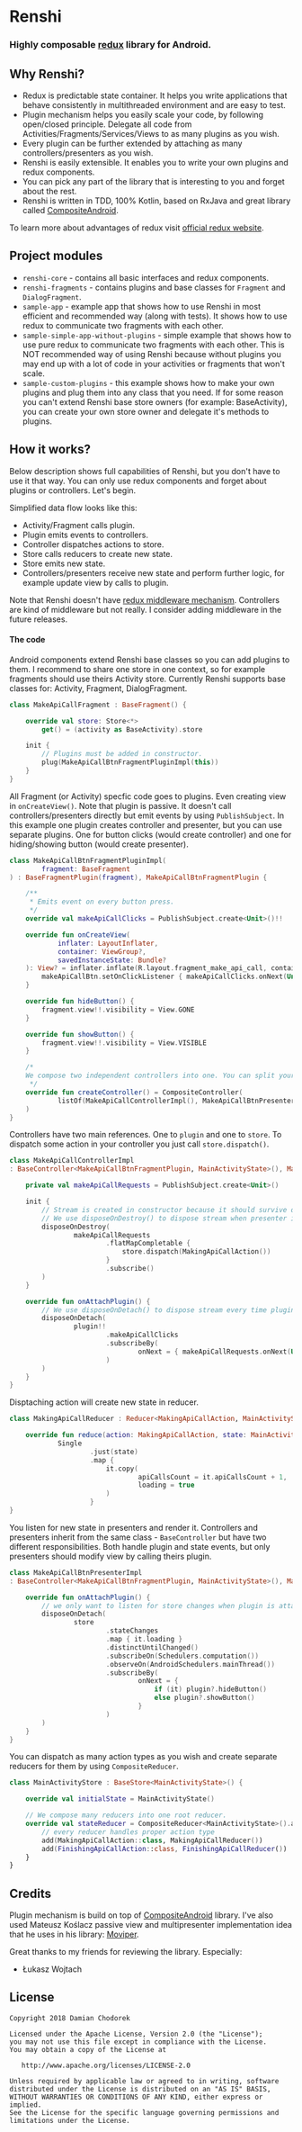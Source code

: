 # Renshi
### Highly composable [redux](https://redux.js.org/) library for Android.
## Why Renshi?

- Redux is predictable state container. It helps you write applications that behave consistently in multithreaded environment and are easy to test.
- Plugin mechanism helps you easily scale your code, by following open/closed principle. Delegate all code from Activities/Fragments/Services/Views to as many plugins as you wish.
- Every plugin can be further extended by attaching as many controllers/presenters as you wish.
- Renshi is easily extensible. It enables you to write your own plugins and redux components.
- You can pick any part of the library that is interesting to you and forget about the rest.
- Renshi is written in TDD, 100% Kotlin, based on RxJava and great library called [CompositeAndroid](https://github.com/passsy/CompositeAndroid).

To learn more about advantages of redux visit [official redux website](https://redux.js.org/).

## Project modules

- `renshi-core` - contains all basic interfaces and redux components.
- `renshi-fragments` - contains plugins and base classes for `Fragment` and `DialogFragment`.
- `sample-app` - example app that shows how to use Renshi in most efficient and recommended way (along with tests). It shows how to use redux to communicate two fragments with each other.
- `sample-simple-app-without-plugins` - simple example that shows how to use pure redux to communicate two fragments with each other. This is NOT recommended way of using Renshi because without plugins you may end up with a lot of code in your activities or fragments that won't scale.
- `sample-custom-plugins` - this example shows how to make your own plugins and plug them into any class that you need. If for some reason you can't extend Renshi base store owners (for example: BaseActivity), you can create your own store owner and delegate it's methods to plugins.

## How it works?

Below description shows full capabilities of Renshi, but you don't have to use it that way. You can only use redux components and forget about plugins or controllers. Let's begin.

Simplified data flow looks like this:

- Activity/Fragment calls plugin.
- Plugin emits events to controllers.
- Controller dispatches actions to store.
- Store calls reducers to create new state.
- Store emits new state.
- Controllers/presenters receive new state and perform further logic, for example update view by calls to plugin.

Note that Renshi doesn't have [redux middleware mechanism](https://redux.js.org/advanced/middleware). Controllers are kind of middleware but not really. I consider adding middleware in the future releases.

#### The code

Android components extend Renshi base classes so you can add plugins to them. I recommend to share one store in one context, so for example fragments should use theirs Activity store. Currently Renshi supports base classes for: Activity, Fragment, DialogFragment.
```kotlin
class MakeApiCallFragment : BaseFragment() {

    override val store: Store<*>
        get() = (activity as BaseActivity).store

    init {
        // Plugins must be added in constructor.
        plug(MakeApiCallBtnFragmentPluginImpl(this))
    }
}
```
All Fragment (or Activity) specfic code goes to plugins. Even creating view in `onCreateView()`. Note that plugin is passive. It doesn't call controllers/presenters directly but emit events by using `PublishSubject`. In this example one plugin creates controller and presenter, but you can use separate plugins. One for button clicks (would create controller) and one for hiding/showing button (would create presenter).
```kotlin
class MakeApiCallBtnFragmentPluginImpl(
        fragment: BaseFragment
) : BaseFragmentPlugin(fragment), MakeApiCallBtnFragmentPlugin {

    /**
     * Emits event on every button press.
     */
    override val makeApiCallClicks = PublishSubject.create<Unit>()!!

    override fun onCreateView(
            inflater: LayoutInflater,
            container: ViewGroup?,
            savedInstanceState: Bundle?
    ): View? = inflater.inflate(R.layout.fragment_make_api_call, container, false).apply {
        makeApiCallBtn.setOnClickListener { makeApiCallClicks.onNext(Unit) }
    }

    override fun hideButton() {
        fragment.view!!.visibility = View.GONE
    }

    override fun showButton() {
        fragment.view!!.visibility = View.VISIBLE
    }

    /*
    We compose two independent controllers into one. You can split your controller logic as you wish.
     */
    override fun createController() = CompositeController(
            listOf(MakeApiCallControllerImpl(), MakeApiCallBtnPresenterImpl())
    )
}
```
Controllers have two main references. One to `plugin` and one to `store`. To dispatch some action in your controller you just call `store.dispatch()`.
```kotlin
class MakeApiCallControllerImpl
: BaseController<MakeApiCallBtnFragmentPlugin, MainActivityState>(), MakeApiCallBtnController {

    private val makeApiCallRequests = PublishSubject.create<Unit>()

    init {
        // Stream is created in constructor because it should survive detaching from view.
        // We use disposeOnDestroy() to dispose stream when presenter is destroyed permanently.
        disposeOnDestroy(
                makeApiCallRequests
                        .flatMapCompletable {
                            store.dispatch(MakingApiCallAction())
                        }
                        .subscribe()
        )
    }

    override fun onAttachPlugin() {
        // We use disposeOnDetach() to dispose stream every time plugin is detached.
        disposeOnDetach(
                plugin!!
                        .makeApiCallClicks
                        .subscribeBy(
                                onNext = { makeApiCallRequests.onNext(Unit) }
                        )
        )
    }
}
```
Disptaching action will create new state in reducer.
```kotlin
class MakingApiCallReducer : Reducer<MakingApiCallAction, MainActivityState> {

    override fun reduce(action: MakingApiCallAction, state: MainActivityState) =
            Single
                    .just(state)
                    .map {
                        it.copy(
                                apiCallsCount = it.apiCallsCount + 1,
                                loading = true
                        )
                    }
}
```
You listen for new state in presenters and render it. Controllers and presenters inherit from the same class - `BaseController` but have two different responsibilities. Both handle plugin and state events, but only presenters should modify view by calling theirs plugin.
```kotlin
class MakeApiCallBtnPresenterImpl 
: BaseController<MakeApiCallBtnFragmentPlugin, MainActivityState>(), MakeApiCallBtnPresenter {

    override fun onAttachPlugin() {
        // we only want to listen for store changes when plugin is attached
        disposeOnDetach(
                store
                        .stateChanges
                        .map { it.loading }
                        .distinctUntilChanged()
                        .subscribeOn(Schedulers.computation())
                        .observeOn(AndroidSchedulers.mainThread())
                        .subscribeBy(
                                onNext = {
                                    if (it) plugin?.hideButton()
                                    else plugin?.showButton()
                                }
                        )
        )
    }
}
```
You can dispatch as many action types as you wish and create separate reducers for them by using `CompositeReducer`.
```kotlin
class MainActivityStore : BaseStore<MainActivityState>() {

    override val initialState = MainActivityState()

    // We compose many reducers into one root reducer.
    override val stateReducer = CompositeReducer<MainActivityState>().apply {
        // every reducer handles proper action type
        add(MakingApiCallAction::class, MakingApiCallReducer())
        add(FinishingApiCallAction::class, FinishingApiCallReducer())
    }
}
```
## Credits

Plugin mechanism is build on top of [CompositeAndroid](https://github.com/passsy/CompositeAndroid) library. I've also used Mateusz Koślacz passive view and multipresenter implementation idea that he uses in his library: [Moviper](https://github.com/mkoslacz/Moviper).

Great thanks to my friends for reviewing the library. Especially:

- Łukasz Wojtach



## License
```
Copyright 2018 Damian Chodorek

Licensed under the Apache License, Version 2.0 (the "License");
you may not use this file except in compliance with the License.
You may obtain a copy of the License at

   http://www.apache.org/licenses/LICENSE-2.0

Unless required by applicable law or agreed to in writing, software
distributed under the License is distributed on an "AS IS" BASIS,
WITHOUT WARRANTIES OR CONDITIONS OF ANY KIND, either express or implied.
See the License for the specific language governing permissions and
limitations under the License.
```